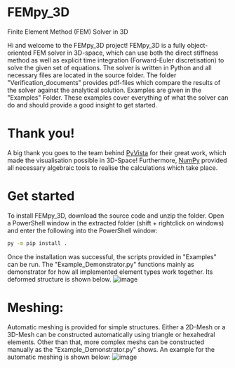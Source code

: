# FEMpy_3D
Finite Element Method (FEM) Solver in 3D

Hi and welcome to the FEMpy_3D project! FEMpy_3D is a fully object-oriented FEM solver in 3D-space, which can use both the direct stiffness method as well as explicit time integration (Forward-Euler discretisation) to solve the given set of equations. The solver is written in Python and all necessary files are located in the source folder. The folder "Verification_documents" provides pdf-files which compare the results of the solver against the analytical solution. Examples are given in the "Examples" Folder. These examples cover everything of what the solver can do and should provide a good insight to get started. 

# Thank you!
A big thank you goes to the team behind [PyVista](https://github.com/pyvista/pyvista) for their great work, which made the visualisation possible in 3D-Space!
Furthermore, [NumPy](https://github.com/numpy/numpy) provided all necessary algebraic tools to realise the calculations which take place.

# Get started
To install FEMpy_3D, download the source code and unzip the folder. Open a PowerShell window in the extracted folder (shift + rightclick on windows) and enter the following into the PowerShell window:
```bash
py -m pip install .
```
Once the installation was successful, the scripts provided in "Examples" can be run. The "Example_Demonstrator.py" functions mainly as demonstrator for how all implemented element types work together. Its deformed structure is shown below. 
![image](https://github.com/user-attachments/assets/e55496f8-a603-4558-8551-c4af205bbbee)

# Meshing:
Automatic meshing is provided for simple structures. Either a 2D-Mesh or a 3D-Mesh can be constructed automatically using triangle or hexahedral elements. Other than that, more complex meshs can be constructed manually as the "Example_Demonstrator.py" shows. An example for the automatic meshing is shown below:
![image](https://github.com/user-attachments/assets/1002d953-7de6-42f6-b884-76011fc82a7e)

